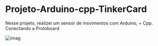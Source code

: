 # Projeto-Arduino-cpp-TinkerCard
 
  Nesse projeto, realizei um sensor de movimentos com Arduino, + Cpp. Conectando a Protoboard 
  
![imag](https://github.com/user-attachments/assets/a318b6ee-bb10-40b8-add4-95fb8471fec1)
